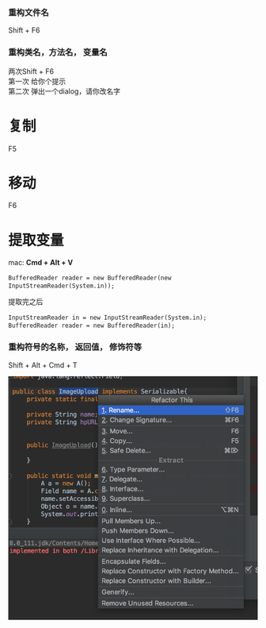 ### 重构文件名

Shift + F6

### 重构类名，方法名， 变量名

两次Shift + F6  
第一次 给你个提示  
第二次 弹出一个dialog，请你改名字

# 复制

F5

# 移动

F6

# 提取变量

mac: **Cmd + Alt + V**

```
BufferedReader reader = new BufferedReader(new InputStreamReader(System.in));
```

提取完之后

```
InputStreamReader in = new InputStreamReader(System.in);
BufferedReader reader = new BufferedReader(in);
```

### 重构符号的名称， 返回值， 修饰符等

Shift + Alt + Cmd + T

![](/assets/import8.png)



